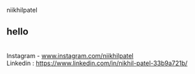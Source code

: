 niikhilpatel
## hello 
<br> Instagram - www.instagram.com/niikhilpatel
<br> Linkedin : https://www.linkedin.com/in/nikhil-patel-33b9a721b/